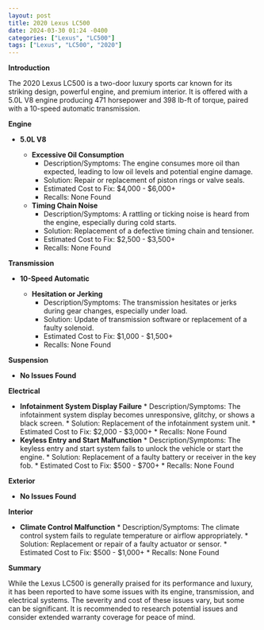 ```yaml
---
layout: post
title: 2020 Lexus LC500
date: 2024-03-30 01:24 -0400
categories: ["Lexus", "LC500"]
tags: ["Lexus", "LC500", "2020"]
---
```

**Introduction**

The 2020 Lexus LC500 is a two-door luxury sports car known for its striking design, powerful engine, and premium interior. It is offered with a 5.0L V8 engine producing 471 horsepower and 398 lb-ft of torque, paired with a 10-speed automatic transmission.

**Engine**

* **5.0L V8**

    * **Excessive Oil Consumption**
        * Description/Symptoms: The engine consumes more oil than expected, leading to low oil levels and potential engine damage.
        * Solution: Repair or replacement of piston rings or valve seals.
        * Estimated Cost to Fix: $4,000 - $6,000+
        * Recalls: None Found
    * **Timing Chain Noise**
        * Description/Symptoms: A rattling or ticking noise is heard from the engine, especially during cold starts.
        * Solution: Replacement of a defective timing chain and tensioner.
        * Estimated Cost to Fix: $2,500 - $3,500+
        * Recalls: None Found

**Transmission**

* **10-Speed Automatic**

    * **Hesitation or Jerking**
        * Description/Symptoms: The transmission hesitates or jerks during gear changes, especially under load.
        * Solution: Update of transmission software or replacement of a faulty solenoid.
        * Estimated Cost to Fix: $1,000 - $1,500+
        * Recalls: None Found

**Suspension**

* **No Issues Found**

**Electrical**

* **Infotainment System Display Failure**
        * Description/Symptoms: The infotainment system display becomes unresponsive, glitchy, or shows a black screen.
        * Solution: Replacement of the infotainment system unit.
        * Estimated Cost to Fix: $2,000 - $3,000+
        * Recalls: None Found
* **Keyless Entry and Start Malfunction**
        * Description/Symptoms: The keyless entry and start system fails to unlock the vehicle or start the engine.
        * Solution: Replacement of a faulty battery or receiver in the key fob.
        * Estimated Cost to Fix: $500 - $700+
        * Recalls: None Found

**Exterior**

* **No Issues Found**

**Interior**

* **Climate Control Malfunction**
        * Description/Symptoms: The climate control system fails to regulate temperature or airflow appropriately.
        * Solution: Replacement or repair of a faulty actuator or sensor.
        * Estimated Cost to Fix: $500 - $1,000+
        * Recalls: None Found

**Summary**

While the Lexus LC500 is generally praised for its performance and luxury, it has been reported to have some issues with its engine, transmission, and electrical systems. The severity and cost of these issues vary, but some can be significant. It is recommended to research potential issues and consider extended warranty coverage for peace of mind.
